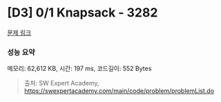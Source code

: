 # [D3] 0/1 Knapsack - 3282 

[문제 링크](https://swexpertacademy.com/main/code/problem/problemDetail.do?contestProbId=AWBJAVpqrzQDFAWr) 

### 성능 요약

메모리: 62,612 KB, 시간: 197 ms, 코드길이: 552 Bytes



> 출처: SW Expert Academy, https://swexpertacademy.com/main/code/problem/problemList.do